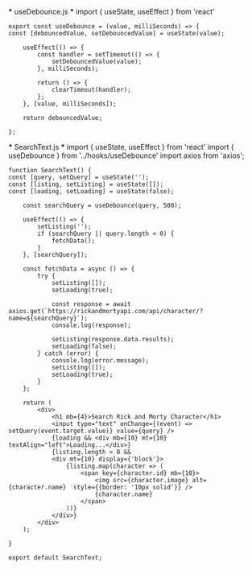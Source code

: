 **\*** useDebounce.js **\***
import { useState, useEffect } from 'react'

    export const useDebounce = (value, milliSeconds) => {
    const [debouncedValue, setDebouncedValue] = useState(value);

        useEffect(() => {
            const handler = setTimeout(() => {
                setDebouncedValue(value);
            }, milliSeconds);

            return () => {
                clearTimeout(handler);
            };
        }, [value, milliSeconds]);

        return debouncedValue;

    };

**\*** SearchText.js **\***
import { useState, useEffect } from 'react'
import { useDebounce } from '../hooks/useDebounce'
import axios from 'axios';

    function SearchText() {
    const [query, setQuery] = useState('');
    const [listing, setListing] = useState([]);
    const [loading, setLoading] = useState(false);

        const searchQuery = useDebounce(query, 500);

        useEffect(() => {
            setListing('');
            if (searchQuery || query.length < 0) {
                fetchData();
            }
        }, [searchQuery]);

        const fetchData = async () => {
            try {
                setListing([]);
                setLoading(true);

                const response = await axios.get(`https://rickandmortyapi.com/api/character/?name=${searchQuery}`);
                console.log(response);

                setListing(response.data.results);
                setLoading(false);
            } catch (error) {
                console.log(error.message);
                setListing([]);
                setLoading(true);
            }
        };

        return (
            <div>
                <h1 mb={4}>Search Rick and Morty Character</h1>
                <input type="text" onChange={(event) => setQuery(event.target.value)} value={query} />
                {loading && <div mb={10} mt={10} textAlign="left">Loading...</div>}
                {listing.length > 0 &&
                <div mt={10} display={'block'}>
                    {listing.map(character => (
                        <span key={character.id} mb={10}>
                            <img src={character.image} alt={character.name}  style={{border: '10px solid'}} />
                            {character.name}
                        </span>
                    ))}
                </div>}
            </div>
        );

    }

    export default SearchText;
